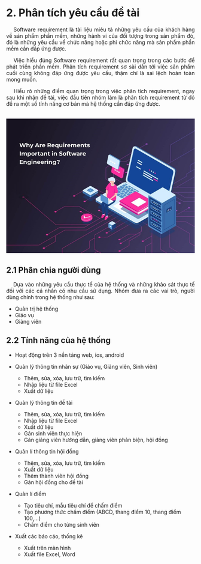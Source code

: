 # **2. Phân tích yêu cầu đề tài**

<p style='text-align: justify;'>
&emsp;
Software requirement là tài liệu miêu tả những yêu cầu của khách hàng về sản phẩm phần mềm, 
những hành vi của đối tượng trong sản phẩm đó, 
đó là những yêu cầu về chức năng hoặc phi chức năng mà sản phẩm phần mềm cần đáp ứng được.
</p>

<p style='text-align: justify;'>
&emsp;
Việc hiểu đúng Software requirement rất quan trọng trong các bước để phát triển phần mềm.
Phân tích requirement sơ sài dẫn tới việc sản phẩm cuối cùng không đáp ứng được yêu cầu,
thậm chí là sai lệch hoàn toàn mong muốn.
</p>

<p style='text-align: justify;'>
&emsp;
Hiểu rõ những điểm quan trọng trong việc phân tích requirement, 
ngay sau khi nhận đề tài, việc đầu tiên nhóm làm là phân tích requirement 
từ đó đề ra một số tính năng cơ bản mà hệ thống cần đáp ứng được.
</p>

</br>

<center>
  <img src="https://github.com/datai999/thesis-document/blob/main/report/src/chapter_2_requirement/img/requirement.png?raw=true">
</center>

<div style="page-break-after: always;"></div>

## **2.1 Phân chia người dùng**

<p style='text-align: justify;'>
&emsp;
Dựa vào những yêu cầu thực tế của hệ thống và những khảo sát thực tế đối với các
cá nhân có nhu cầu sử dụng. Nhóm đưa ra các vai trò, người dùng chính trong hệ thống như sau:
</p>

- Quản trị hệ thống
- Giáo vụ
- Giảng viên

## **2.2 Tính năng của hệ thống**

- Hoạt động trên 3 nền tảng web, ios, android

- Quản lý thông tin nhân sự (Giáo vụ, Giảng viên, Sinh viên)

  - Thêm, sửa, xóa, lưu trữ, tìm kiếm
  - Nhập liệu từ file Excel
  - Xuất dữ liệu

- Quản lý thông tin đề tài

  - Thêm, sửa, xóa, lưu trữ, tìm kiếm
  - Nhập liệu từ file Excel
  - Xuất dữ liệu
  - Gán sinh viên thực hiện
  - Gán giảng viên hướng dẫn, giảng viên phản biện, hội đồng

- Quản lí thông tin hội đồng

  - Thêm, sửa, xóa, lưu trữ, tìm kiếm
  - Xuất dữ liệu
  - Thêm thành viên hội đồng
  - Gán hội đồng cho đề tài

- Quản lí điểm

  - Tạo tiêu chí, mẫu tiêu chí để chấm điểm
  - Tạo phương thức chấm điểm (ABCD, thang điểm 10, thang điểm 100,...)
  - Chấm điểm cho từng sinh viên

- Xuất các báo cáo, thống kê
  - Xuất trên màn hình
  - Xuất file Excel, Word

<div style="page-break-after: always;"></div>




